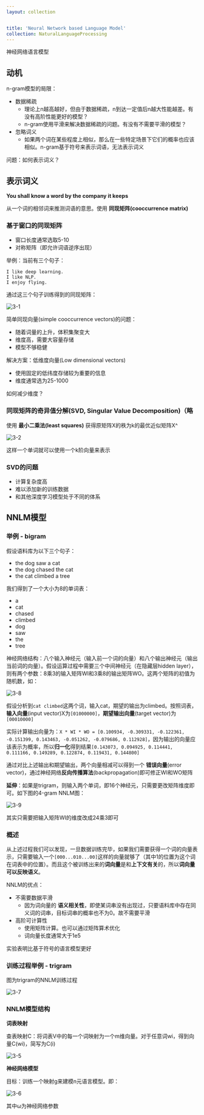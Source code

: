 ```yaml
---
layout: collection


title: 'Neural Network based Language Model'
collection: NaturalLanguageProcessing
---
```



神经网络语言模型

## 动机

n-gram模型的局限：

- 数据稀疏
	- 理论上n越高越好，但由于数据稀疏，n到达一定值后n越大性能越差。有没有高阶性能更好的模型？
	- n-gram使用平滑来解决数据稀疏的问题。有没有不需要平滑的模型？
- 忽略词义
	- 如果两个词在某些程度上相似，那么在一些特定场景下它们的概率也应该相似。n-gram基于符号来表示词语，无法表示词义

问题：如何表示词义？

## 表示词义

**You shall know a word by the company it keeps**

从一个词的相邻词来推测词语的意思。使用 **同现矩阵(cooccurrence matrix)**

### 基于窗口的同现矩阵

- 窗口长度通常选取5-10
- 对称矩阵（即允许词语逆序出现）

举例：当前有三个句子：

```
I like deep learning.
I like NLP.
I enjoy flying.
```

通过这三个句子训练得到的同现矩阵：

![3-1](./_img/3-1.png)

简单同现向量(simple cooccurrence vectors)的问题：
- 随着词量的上升，体积集聚变大
- 维度高，需要大容量存储
- 模型不够稳健

解决方案：低维度向量(Low dimensional vectors)
- 使用固定的低纬度存储较为重要的信息
- 维度通常选为25-1000

如何减少维度？

### 同现矩阵的奇异值分解(SVD, Singular Value Decomposition)（略

使用 **最小二乘法(least squares)** 获得原矩阵X的秩为k的最优近似矩阵X^

![3-2](./_img/3-2.png)

这样一个单词就可以使用一个k阶向量来表示

### SVD的问题

- 计算复杂度高
- 难以添加新的训练数据
- 和其他深度学习模型处于不同的体系

## NNLM模型


### 举例 - bigram

假设语料库为以下三个句子：
- the dog saw a cat
- the dog chased the cat
- the cat climbed a tree

我们得到了一个大小为8的单词表：
- a
- cat
- chased
- climbed
- dog
- saw
- the
- tree

神经网络结构：八个输入神经元（输入前一个词的向量）和八个输出神经元（输出当前词的向量）。假设运算过程中需要三个中间神经元（在隐藏层hidden layer），则有两个参数：8乘3的输入矩阵WI和3乘8的输出矩阵WO。这两个矩阵的初值为随机数，如：

![3-8](./_img/3-8.png)

假设分析到`cat climbed`这两个词，输入cat，期望的输出为climbed。按照词表，**输入向量**(input vector)X为`[01000000]`，**期望输出向量**(target vector)为`[00010000]`

实际计算输出向量为：`X * WI * WO = [0.100934, -0.309331, -0.122361, -0.151399, 0.143463, -0.051262, -0.079686, 0.112928]`，因为输出的向量应该表示为概率，所以**归一化**得到结果`[0.143073, 0.094925, 0.114441, 0.111166, 0.149289, 0.122874, 0.119431, 0.144800]`

通过对比上述输出和期望输出，两个向量相减可以得到一个 **错误向量**(error vector)，通过神经网络**反向传播算法**(backpropagation)即可修正WI和WO矩阵

**延伸**：如果是trigram，则输入两个单词，即16个神经元，只需要更改矩阵维度即可。如下图的4-gram NNLM图：

![3-9](./_img/3-9.png)

其实只需要把输入矩阵WI的维度改成24乘3即可

### 概述

从上述过程我们可以发现，一旦数据训练完毕，如果我们需要获得一个词的向量表示，只需要输入一个`[000...010...00]`这样的向量就够了（其中1的位置为这个词在词表中的位置）。而且这个被训练出来的**词向量**是和**上下文有关**的，所以**词向量可以反映语义**。

NNLM的优点：
- 不需要数据平滑
  - 因为词向量的 **语义相关性**，即使某词串没有出现过，只要语料库中存在同义词的词串，目标词串的概率也不为0。故不需要平滑
- 高阶可计算性
  - 使用矩阵计算。也可以通过矩阵算术优化
  - 词向量长度通常大于1e5

实验表明比基于符号的语言模型更好

### 训练过程举例 - trigram

图为trigram的NNLM训练过程

![3-7](./_img/3-7.png)

### NNLM模型结构

**词表映射**

查表映射C：将词表V中的每一个词映射为一个m维向量。对于任意词wi，得到向量C(wi)，简写为C(i)

![3-5](./_img/3-5.png)

**神经网络模型**

目标：训练一个映射g来建模n元语言模型。即：

![3-6](./_img/3-6.png)

其中ω为神经网络参数

